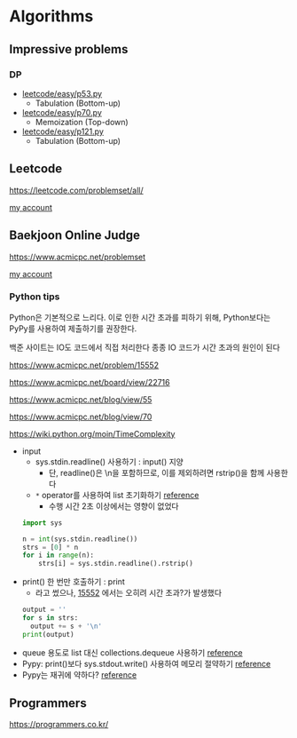 # Algorithms

## Impressive problems

### DP

- [leetcode/easy/p53.py](https://leetcode.com/problems/maximum-subarray/)
  - Tabulation (Bottom-up)
- [leetcode/easy/p70.py](https://leetcode.com/problems/climbing-stairs/)
  - Memoization (Top-down)
- [leetcode/easy/p121.py](https://leetcode.com/problems/best-time-to-buy-and-sell-stock/)
  - Tabulation (Bottom-up)

## Leetcode

https://leetcode.com/problemset/all/

[my account](https://leetcode.com/hojongs/)

## Baekjoon Online Judge

https://www.acmicpc.net/problemset

[my account](https://www.acmicpc.net/user/ssaemo)

### Python tips

Python은 기본적으로 느리다. 이로 인한 시간 초과를 피하기 위해, Python보다는 PyPy를 사용하여 제출하기를 권장한다.

백준 사이트는 IO도 코드에서 직접 처리한다 종종 IO 코드가 시간 초과의 원인이 된다

https://www.acmicpc.net/problem/15552

https://www.acmicpc.net/board/view/22716

https://www.acmicpc.net/blog/view/55

https://www.acmicpc.net/blog/view/70

https://wiki.python.org/moin/TimeComplexity

- input
    - sys.stdin.readline() 사용하기 : input() 지양
        - 단, readline()은 \n을 포함하므로, 이를 제외하려면 rstrip()을 함께 사용한다
    - `*` operator를 사용하여 list 초기화하기
      [reference](https://www.geeksforgeeks.org/python-which-is-faster-to-initialize-lists/)
        - 수행 시간 2초 이상에서는 영향이 없었다
    ```python
    import sys

    n = int(sys.stdin.readline())
    strs = [0] * n
    for i in range(n):
        strs[i] = sys.stdin.readline().rstrip()
    ```
- print() 한 번만 호출하기 : print
    - 라고 썼으나, [15552](https://www.acmicpc.net/problem/15552) 에서는 오히려 시간 초과?가 발생했다
    ```python
    output = ''
    for s in strs:
      output += s + '\n'
    print(output)
    ```
- queue 용도로 list 대신 collections.dequeue 사용하기 [reference](https://www.acmicpc.net/blog/view/70)
- Pypy: print()보다 sys.stdout.write() 사용하여 메모리 절약하기 [reference](https://www.acmicpc.net/blog/view/70)
- Pypy는 재귀에 약하다? [reference](https://www.acmicpc.net/blog/view/70)

## Programmers

https://programmers.co.kr/
